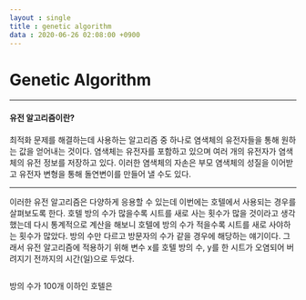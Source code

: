 ```yaml
---
layout : single
title : genetic algorithm
data : 2020-06-26 02:08:00 +0900
---
```


# Genetic Algorithm

-----------------------------

#### 유전 알고리즘이란?

최적화 문제를 해결하는데 사용하는 알고리즘 중 하나로 염색체의 유전자들을 통해 원하는 값을 얻어내는 것이다. 염색체는 유전자를 포함하고 있으며 여러 개의 유전자가 염색체의 유전 정보를 저장하고 있다. 이러한 염색체의 자손은 부모 염색체의 성질을 이어받고 유전자 변형을 통해 돌연변이를 만들어 낼 수도 있다. 



-------------------

이러한 유전 알고리즘은 다양하게 응용할 수 있는데 이번에는 호텔에서 사용되는 경우를 살펴보도록 한다. 호텔 방의 수가 많을수록 시트를 새로 사는 횟수가 많을 것이라고 생각했는데 다시 통계적으로 계산을 해보니 호텔에 방의 수가 적을수록 시트를 새로 사야하는 횟수가 많았다. 방의 수만 다르고 방문자의 수가 같을 경우에 해당하는 얘기이다. 그래서 유전 알고리즘에 적용하기 위해 변수 x를 호텔 방의 수, y를 한 시트가 오염되어 버려지기 전까지의 시간(일)으로 두었다. 



<img src="C:\Users\skr28\IdeaProjects\Gen\images\0.jpg" style="zoom:67%;"  alt=""/>

방의 수가 100개 이하인 호텔은 